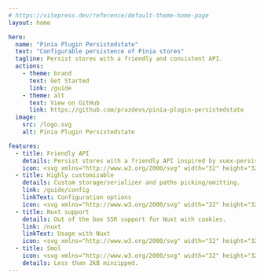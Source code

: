 ```yaml
---
# https://vitepress.dev/reference/default-theme-home-page
layout: home

hero:
  name: "Pinia Plugin Persistedstate"
  text: "Configurable persistence of Pinia stores"
  tagline: Persist stores with a friendly and consistent API.
  actions:
    - theme: brand
      text: Get Started
      link: /guide
    - theme: alt
      text: View on GitHub
      link: https://github.com/prazdevs/pinia-plugin-persistedstate
  image:
    src: /logo.svg
    alt: Pinia Plugin Persistedstate

features:
  - title: Friendly API
    details: Persist stores with a friendly API inspired by vuex-persistedstate.
    icon: <svg xmlns="http://www.w3.org/2000/svg" width="32" height="32" viewBox="0 0 32 32"><g fill="currentColor"><path d="M6 2c-.5-.5-1.787-1.26-3-.9C1.4 1.575.4 4 1.4 6c.338.675.883 1.404 1.463 2.096c.404.481.825.945 1.204 1.36q.112.123.24.219c.545.407 1.29.458 1.846.034C7.383 8.772 8.911 7.383 9.5 6.5c1-1.5 1.525-3.475.25-4.75C8.168.168 6.5 1.5 6 2m4.959-.33a3.65 3.65 0 0 1 .543 1.925C12.832 3.21 14.329 3 15.999 3c4.43 0 7.648 1.48 9.764 3.778c2.129 2.311 3.235 5.55 3.235 9.22V16H29c.812 0 1.478.255 1.987.664q.01-.33.01-.665c0-4.061-1.226-7.821-3.763-10.576C24.684 2.654 20.903 1 16 1c-1.84 0-3.522.233-5.04.67m14.704 24.232a1 1 0 0 1-.31-.242c-.962-1.126-2.729-3.222-3.354-4.16c-1-1.5-.897-3.767 1-4.4c1.5-.5 3.167.9 3.5 1.4c.167-.5.9-1.5 2.5-1.5q.202 0 .385.028q.29.044.531.15c.438.188.759.512.97.904c.391.722.412 1.673.114 2.418c-.248.62-.68 1.294-1.189 1.96c-.992 1.295-2.28 2.554-3.075 3.29a.94.94 0 0 1-1.072.152m-9.665 3.096c3.682 0 6.526-1.022 8.597-2.687a1.96 1.96 0 0 0 2.495.417c-2.547 2.676-6.28 4.27-11.092 4.27c-2.475 0-4.664-.422-6.554-1.195c.381-.48.805-1.066 1.162-1.694c1.544.57 3.337.889 5.392.889m-7.495.379q-.12.147-.233.28c-.432.505-1.168.578-1.718.203C5.628 29.23 4.316 28.316 4 28c-1.118-1.118-1.5-3-.5-4s3-.5 3-.5s.5-1.25 2-1c2 .25 2.25 2.5 1.75 4c-.135.405-.338.82-.574 1.222a13.4 13.4 0 0 1-1.172 1.655m-4.125-6.904c-.539.114-1.116.35-1.586.82a3 3 0 0 0-.157.17C1.537 21.243 1 18.687 1 15.999c0-2.473.455-4.834 1.383-6.925c.332.384.659.742.946 1.057c.172.188.37.35.586.482C3.309 12.24 3 14.06 3 16c0 2.386.467 4.59 1.379 6.474M8.982 11.19c.048-.246.158-.55.367-.777c.18-.196.498-.413 1.15-.413c.643 0 .97.222 1.158.429c.218.24.323.545.358.742a1 1 0 0 0 1.97-.342a3.54 3.54 0 0 0-.85-1.747C12.563 8.452 11.696 8 10.5 8c-1.184 0-2.047.431-2.624 1.06c-.548.596-.769 1.293-.858 1.75a1 1 0 1 0 1.964.38"/><path d="M19.982 11.19c.048-.246.158-.55.367-.777c.18-.196.498-.413 1.151-.413c.642 0 .969.222 1.157.429c.219.24.324.545.358.742a1 1 0 0 0 1.97-.342a3.54 3.54 0 0 0-.85-1.747C23.563 8.452 22.696 8 21.5 8c-1.184 0-2.047.431-2.624 1.06c-.548.596-.769 1.293-.857 1.75a1 1 0 1 0 1.963.38M13 16a1 1 0 1 0-2 0c0 .827.24 2.044.989 3.084C12.774 20.175 14.074 21 16 21s3.226-.825 4.012-1.916C20.76 18.044 21 16.827 21 16a1 1 0 1 0-2 0c0 .507-.16 1.289-.611 1.916C17.974 18.49 17.274 19 16 19s-1.974-.509-2.389-1.084C13.162 17.289 13 16.506 13 16"/></g></svg>
  - title: Highly customizable
    details: Custom storage/serializer and paths picking/omitting.
    link: /guide/config
    linkText: Configuration options
    icon: <svg xmlns="http://www.w3.org/2000/svg" width="32" height="32" viewBox="0 0 32 32"><g fill="currentColor"><path d="M25.53 24.08c.44.44 1.14.44 1.58 0s.44-1.15 0-1.58L21 16.39a1.11 1.11 0 0 0-1.58 0a1.11 1.11 0 0 0 0 1.58zm-3.03 3.03c.44.44 1.14.44 1.58 0c.43-.43.43-1.14 0-1.58l-6.11-6.11a1.11 1.11 0 0 0-1.58 0a1.11 1.11 0 0 0 0 1.58z"/><path d="m2.12 3.47l1.35-1.35c.13-.13.33-.16.48-.06L7.7 4.31c.29.17.46.48.46.81v.86c0 .25.1.49.28.67l6.153 6.162l1.59-1.59a2.49 2.49 0 0 1 3.534 0l.006.006c.422.43.66.975.71 1.534c.59.079 1.159.346 1.614.8l8.13 8.13a2.805 2.805 0 0 1-.003 3.977l-.002.003l-4.505 4.505a2.805 2.805 0 0 1-3.975 0l-8.13-8.13a2.8 2.8 0 0 1-.8-1.616a2.5 2.5 0 0 1-1.53-.724a2.49 2.49 0 0 1 0-3.535l1.57-1.57L6.64 8.44a.95.95 0 0 0-.67-.28h-.86c-.33 0-.64-.17-.81-.46L2.06 3.95c-.1-.15-.07-.35.06-.48m17.449 11.435l-4.664 4.664a.804.804 0 0 0 .072 1.063l8.13 8.13c.32.32.826.32 1.146 0l4.514-4.515a.805.805 0 0 0-.005-1.14l-8.13-8.13a.804.804 0 0 0-1.063-.072m-1.276-1.553c.199-.2.2-.518.006-.718a.49.49 0 0 0-.702.003l-4.95 4.95c-.2.2-.2.506 0 .705c.2.2.506.2.705 0l.073-.072q.065-.076.137-.148l4.51-4.51q.073-.072.148-.137z"/></g></svg>
  - title: Nuxt support
    details: Out of the box SSR support for Nuxt with cookies.
    link: /nuxt
    linkText: Usage with Nuxt
    icon: <svg xmlns="http://www.w3.org/2000/svg" width="32" height="32" viewBox="2 2 20 20"><path fill="none" stroke="currentColor" stroke-linecap="round" stroke-linejoin="round" stroke-width="1.5" d="m12.146 8.583l-1.3-2.09a1.046 1.046 0 0 0-1.786.017l-5.91 9.908A1.046 1.046 0 0 0 4.047 18H7.96m12.083 0c.743 0 1.201-.843.82-1.505l-4.044-7.013a.936.936 0 0 0-1.638 0l-4.043 7.013c-.382.662.076 1.505.819 1.505z"/></svg>
  - title: Smol
    icon: <svg xmlns="http://www.w3.org/2000/svg" width="32" height="32" viewBox="0 0 32 32"><path fill="currentColor" d="M29.083 14.585a3.923 3.923 0 0 0-5.568-.78l-.093.071l.023-2.025q0-.042.002-.074c0-.034.002-.058-.002-.072c.333-.03.668.01.985.115a3.65 3.65 0 0 0 4.359-2.809a3.59 3.59 0 0 0-1.906-4.324C23.1 3.1 19.667 3.981 17.265 7.094a4 4 0 0 0-.431-.347q-.033-.024-.062-.052l-.057-.048a4 4 0 0 0-.437-.237l-.088-.048q-.064-.04-.13-.068a4 4 0 0 0-.436-.136q-.053-.016-.105-.034q-.085-.031-.176-.051a3.82 3.82 0 0 0-3.226.824a3.72 3.72 0 0 0-5.331.567A3.9 3.9 0 0 0 4.922 7a3.75 3.75 0 0 0-3.813 3.675v3.65q0 .354.069.7l.072 3.926c0 7.284 4.379 11.992 11.156 11.992a12.46 12.46 0 0 0 8.745-3.646c.664-.6 1.279-1.206 1.929-1.853l.088-.086a86 86 0 0 1 2.193-2.128c.289-.3.7-.652 1.137-1.024l.008-.006c1.92-1.643 5.12-4.38 2.577-7.615m-25.974-3.91A1.75 1.75 0 0 1 4.922 9a1.86 1.86 0 0 1 1.1.347A5 5 0 0 0 6 9.813v4.296c0 .478.08.952.21 1.386A1.85 1.85 0 0 1 4.921 16a1.79 1.79 0 0 1-1.773-1.33a1.5 1.5 0 0 1-.04-.345zM8 9.812c0-.18.017-.333.04-.46q.016-.04.027-.08a1.723 1.723 0 0 1 3.097-.462q-.03.256-.029.534c0 .345-.011 1.168-.024 2.077l-.004.264a237 237 0 0 0-.029 2.62c0 .294.022.61.078.927a1.72 1.72 0 0 1-2.92-.092a1 1 0 0 0-.079-.117A3 3 0 0 1 8 14.11zm5.329 5.643a1 1 0 0 1-.127-.268a2.9 2.9 0 0 1-.124-.882c0-.546.014-1.584.029-2.592l.004-.273c.012-.899.024-1.736.024-2.096c0-.616.16-.817.186-.845v-.001a1.79 1.79 0 0 1 1.764-.419l.026.008q.042.011.084.026q.229.08.429.215l.036.03q.014.014.032.026a1.8 1.8 0 0 1 .318.314q.03.034.056.073c.22.311.342.682.347 1.064v4.3a1.83 1.83 0 0 1-3.084 1.32m11.872 5.22c-.474.4-.923.786-1.241 1.119c-.862.8-1.564 1.5-2.2 2.136l-.087.086a50 50 0 0 1-1.854 1.782a10.47 10.47 0 0 1-7.41 3.135c-5.648 0-9.156-3.829-9.156-10.01L3.226 17.6a3.86 3.86 0 0 0 4.131-.45q.259.212.552.374l-.08.016q-.042.007-.08.017a1 1 0 0 0 .5 1.936a16 16 0 0 1 4.584-.344c.349.02.688.057 1.025.1a12.2 12.2 0 0 0-5.54 4.2a1 1 0 1 0 1.625 1.166A10.36 10.36 0 0 1 15 20.948a12.6 12.6 0 0 1 2.074-.537a10 10 0 0 1 .753-.097h.033a1 1 0 0 0 .431-1.875a9.3 9.3 0 0 0-2.177-.806a3.83 3.83 0 0 0 2.288-3.5V9.83q0-.391-.079-.773c1.365-2.167 3.784-4.2 7.736-2.544a1.666 1.666 0 0 1 .793 1.975c-.125.457-.746 1.7-1.937 1.394a3.19 3.19 0 0 0-2.729.246a2.05 2.05 0 0 0-.752 1.712l-.031 2.652c0 .535 0 1.649.876 2.029c.821.357 1.494-.272 2-.747q.195-.192.411-.36a1.935 1.935 0 0 1 2.807.407c1.177 1.479.241 2.695-2.297 4.859z"/></svg>
    details: Less than 2kB minzipped.
---
```

